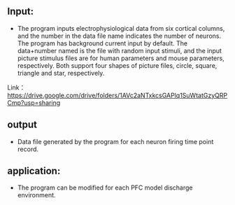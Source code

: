 ## Input:

* The program inputs electrophysiological data from six cortical columns, and the number in the data file name indicates the number of neurons. The program has background current input by default. The data+number named is the file with random input stimuli, and the input picture stimulus files are for human parameters and mouse parameters, respectively. Both support four shapes of picture files, circle, square, triangle and star, respectively.

Link：https://drive.google.com/drive/folders/1AVc2aNTxkcsGAPlq1SuWtatGzyQRPCmp?usp=sharing



## output

* Data file generated by the program for each neuron firing time point record.

## application:

* The program can be modified for each PFC model discharge environment.


